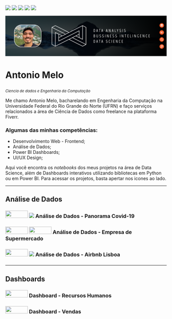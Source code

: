 <a href='https://www.linkedin.com/in/antonio-melo-6b3927201/'><img src="https://img.shields.io/badge/LinkedIn-0077B5?style=for-the-badge&logo=linkedin&logoColor=white"></a>
<a href='https://www.instagram.com/antonio26_/'><img src="https://img.shields.io/badge/Instagram-E4405F?style=for-the-badge&logo=instagram&logoColor=white"></a>
<a href='https://www.fiverr.com/pa_lab?up_rollout=true'><img src="https://img.shields.io/badge/fiverr-1DBF73?style=for-the-badge&amp;logo=fiverr&amp;logoColor=white"></a> 
<a href="https://medium.com/@antoniomlo"><img src="https://img.shields.io/badge/Medium-12100E?style=for-the-badge&logo=medium&logoColor=white"></a>
<a href='https://github.com/antoniomlo'><img src="https://img.shields.io/badge/GitHub-100000?style=for-the-badge&logo=github&logoColor=white"></a>

<p align="center">
  <img src="/img/Git Antonio.png" >
</p>

# Antonio Melo
<sub>*Ciencia de dados e Engenharia da Computação*</sub>

Me chamo Antonio Melo, bacharelando em Engenharia da Computação na Universidade Federal do Rio Grande do Norte (UFRN) e faço serviços relacionados a área de Ciência de Dados como freelance na plataforma Fiverr.

### **Algumas das minhas competências:**

* Desenvolvimento Web - Frontend;
* Análise de Dados;
* Power BI Dashboards;
* UI/UX Design;

Aqui você encontra os *notebooks* dos meus projetos na área de Data Science, além de Dashboards interativos utilizando bibliotecas em Python ou em Power BI. Para acessar os projetos, basta apertar nos icones ao lado.

---
## Análise de Dados 

<h3><a href='https://github.com/antoniomlo/Arquivos-Nuvem/blob/main/Panorama_do_COVID_19_no_Brasil.ipynb'><img height= "23px" width="70px"src="https://img.shields.io/badge/Jupyter-F37626.svg?&amp;style=for-the-badge&amp;logo=Jupyter&amp;logoColor=white"></a> <a href="https://medium.com/@antoniomlo/panorama-covid-19-96de18f678a1"><img src="https://img.shields.io/badge/Medium-12100E?style=for-the-badge&logo=medium&logoColor=white" width="70px"></a>     Análise de Dados - Panorama Covid-19<h3>
  
 <h3><a href='https://github.com/antoniomlo/Data_Science/blob/main/Analisando_Dados_da_Empresa_Supermercado.ipynb.ipynb'><img height= "23px" width="70px"src="https://img.shields.io/badge/Jupyter-F37626.svg?&amp;style=for-the-badge&amp;logo=Jupyter&amp;logoColor=white"></a> <a href='https://www.canva.com/design/DAEzF06uKlI/baZxR2F5kC_BJPqpmDehIQ/view?utm_content=DAEzF06uKlI&utm_campaign=designshare&utm_medium=link&utm_source=sharebutton'><img height= "23px" width="70px"src="https://img.shields.io/badge/Canva-%2300C4CC.svg?&style=for-the-badge&logo=Canva&logoColor=white"></a>     Análise de Dados - Empresa de Supermercado<h3>

<h3><a href='https://github.com/antoniomlo/Data_Science/blob/main/Analisando_os_Dados_do_Airbnb_Lisboa.ipynb'><img height= "23px" width="70px"src="https://img.shields.io/badge/Jupyter-F37626.svg?&amp;style=for-the-badge&amp;logo=Jupyter&amp;logoColor=white"></a> <a href="https://medium.com/@antoniomlo/an%C3%A1lise-de-dados-airbnb-lisboa-7f1954598ded"><img src="https://img.shields.io/badge/Medium-12100E?style=for-the-badge&logo=medium&logoColor=white" width="70px"></a>     Análise de Dados - Airbnb Lisboa<h3>
  
---
## Dashboards

<h3><a href='https://app.powerbi.com/view?r=eyJrIjoiMjI5MmUwYjktNDI1NS00MWRlLWFhNDAtYWRiYmViNmYzNGM0IiwidCI6ImRjYmYyYTFmLTk1MzItNGQ1Ni1hYzQxLTU2MTVlMzhlNTBiNyJ9'><img height= "23px" width="70px"src="https://img.shields.io/badge/PowerBI-F2C811?style=for-the-badge&logo=Power%20BI&logoColor=white"></a>     Dashboard - Recursos Humanos<h3>
  
<h3><a href='https://app.powerbi.com/view?r=eyJrIjoiNTRlNWM0NDItZDQzYy00Njg0LWFiYWItM2NhZWQwMzVlODdkIiwidCI6ImRjYmYyYTFmLTk1MzItNGQ1Ni1hYzQxLTU2MTVlMzhlNTBiNyJ9&pageName=ReportSection01a69d7778aaef8806d7
'><img height= "23px" width="70px"src="https://img.shields.io/badge/PowerBI-F2C811?style=for-the-badge&logo=Power%20BI&logoColor=white"></a>    Dashboard - Vendas<h3>


